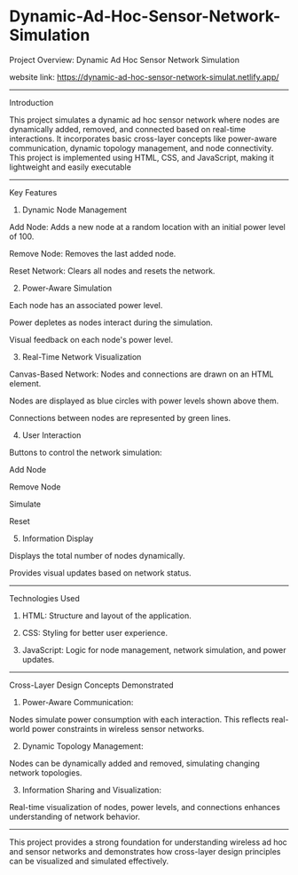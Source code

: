 # Dynamic-Ad-Hoc-Sensor-Network-Simulation
Project Overview: Dynamic Ad Hoc Sensor Network Simulation

website link:
https://dynamic-ad-hoc-sensor-network-simulat.netlify.app/

---

Introduction

This project simulates a dynamic ad hoc sensor network where nodes are dynamically added, removed, and connected based on real-time interactions. It incorporates basic cross-layer concepts like power-aware communication, dynamic topology management, and node connectivity. This project is implemented using HTML, CSS, and JavaScript, making it lightweight and easily executable 


---

Key Features

1. Dynamic Node Management

Add Node: Adds a new node at a random location with an initial power level of 100.

Remove Node: Removes the last added node.

Reset Network: Clears all nodes and resets the network.



2. Power-Aware Simulation

Each node has an associated power level.

Power depletes as nodes interact during the simulation.

Visual feedback on each node's power level.



3. Real-Time Network Visualization

Canvas-Based Network: Nodes and connections are drawn on an HTML <canvas> element.

Nodes are displayed as blue circles with power levels shown above them.

Connections between nodes are represented by green lines.



4. User Interaction

Buttons to control the network simulation:

Add Node

Remove Node

Simulate

Reset




5. Information Display

Displays the total number of nodes dynamically.

Provides visual updates based on network status.





---

Technologies Used

1. HTML: Structure and layout of the application.


2. CSS: Styling for better user experience.


3. JavaScript: Logic for node management, network simulation, and power updates.




---

Cross-Layer Design Concepts Demonstrated

1. Power-Aware Communication:

Nodes simulate power consumption with each interaction. This reflects real-world power constraints in wireless sensor networks.



2. Dynamic Topology Management:

Nodes can be dynamically added and removed, simulating changing network topologies.



3. Information Sharing and Visualization:

Real-time visualization of nodes, power levels, and connections enhances understanding of network behavior.

---

This project provides a strong foundation for understanding wireless ad hoc and sensor networks and demonstrates how cross-layer design principles can be visualized and simulated effectively.
